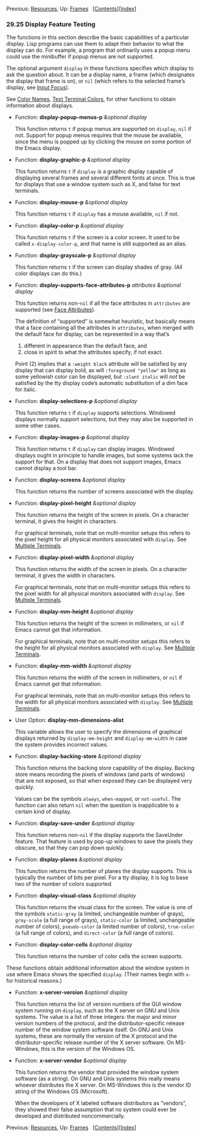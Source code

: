 <!-- This is the GNU Emacs Lisp Reference Manual
corresponding to Emacs version 27.2.

Copyright (C) 1990-1996, 1998-2021 Free Software Foundation,
Inc.

Permission is granted to copy, distribute and/or modify this document
under the terms of the GNU Free Documentation License, Version 1.3 or
any later version published by the Free Software Foundation; with the
Invariant Sections being "GNU General Public License," with the
Front-Cover Texts being "A GNU Manual," and with the Back-Cover
Texts as in (a) below.  A copy of the license is included in the
section entitled "GNU Free Documentation License."

(a) The FSF's Back-Cover Text is: "You have the freedom to copy and
modify this GNU manual.  Buying copies from the FSF supports it in
developing GNU and promoting software freedom." -->

<!-- Created by GNU Texinfo 6.7, http://www.gnu.org/software/texinfo/ -->

Previous: [Resources](Resources.html), Up: [Frames](Frames.html)   \[[Contents](index.html#SEC_Contents "Table of contents")]\[[Index](Index.html "Index")]

### 29.25 Display Feature Testing

The functions in this section describe the basic capabilities of a particular display. Lisp programs can use them to adapt their behavior to what the display can do. For example, a program that ordinarily uses a popup menu could use the minibuffer if popup menus are not supported.

The optional argument `display` in these functions specifies which display to ask the question about. It can be a display name, a frame (which designates the display that frame is on), or `nil` (which refers to the selected frame’s display, see [Input Focus](Input-Focus.html)).

See [Color Names](Color-Names.html), [Text Terminal Colors](Text-Terminal-Colors.html), for other functions to obtain information about displays.

*   Function: **display-popup-menus-p** *\&optional display*

    This function returns `t` if popup menus are supported on `display`, `nil` if not. Support for popup menus requires that the mouse be available, since the menu is popped up by clicking the mouse on some portion of the Emacs display.

<!---->

*   Function: **display-graphic-p** *\&optional display*

    This function returns `t` if `display` is a graphic display capable of displaying several frames and several different fonts at once. This is true for displays that use a window system such as X, and false for text terminals.

<!---->

*   Function: **display-mouse-p** *\&optional display*

    This function returns `t` if `display` has a mouse available, `nil` if not.

<!---->

*   Function: **display-color-p** *\&optional display*

    This function returns `t` if the screen is a color screen. It used to be called `x-display-color-p`, and that name is still supported as an alias.

<!---->

*   Function: **display-grayscale-p** *\&optional display*

    This function returns `t` if the screen can display shades of gray. (All color displays can do this.)

<!---->

*   Function: **display-supports-face-attributes-p** *attributes \&optional display*

    This function returns non-`nil` if all the face attributes in `attributes` are supported (see [Face Attributes](Face-Attributes.html)).

    The definition of “supported” is somewhat heuristic, but basically means that a face containing all the attributes in `attributes`, when merged with the default face for display, can be represented in a way that’s

    1.  different in appearance than the default face, and
    2.  close in spirit to what the attributes specify, if not exact.

    Point (2) implies that a `:weight black` attribute will be satisfied by any display that can display bold, as will `:foreground "yellow"` as long as some yellowish color can be displayed, but `:slant italic` will *not* be satisfied by the tty display code’s automatic substitution of a dim face for italic.

<!---->

*   Function: **display-selections-p** *\&optional display*

    This function returns `t` if `display` supports selections. Windowed displays normally support selections, but they may also be supported in some other cases.

<!---->

*   Function: **display-images-p** *\&optional display*

    This function returns `t` if `display` can display images. Windowed displays ought in principle to handle images, but some systems lack the support for that. On a display that does not support images, Emacs cannot display a tool bar.

<!---->

*   Function: **display-screens** *\&optional display*

    This function returns the number of screens associated with the display.

<!---->

*   Function: **display-pixel-height** *\&optional display*

    This function returns the height of the screen in pixels. On a character terminal, it gives the height in characters.

    For graphical terminals, note that on multi-monitor setups this refers to the pixel height for all physical monitors associated with `display`. See [Multiple Terminals](Multiple-Terminals.html).

<!---->

*   Function: **display-pixel-width** *\&optional display*

    This function returns the width of the screen in pixels. On a character terminal, it gives the width in characters.

    For graphical terminals, note that on multi-monitor setups this refers to the pixel width for all physical monitors associated with `display`. See [Multiple Terminals](Multiple-Terminals.html).

<!---->

*   Function: **display-mm-height** *\&optional display*

    This function returns the height of the screen in millimeters, or `nil` if Emacs cannot get that information.

    For graphical terminals, note that on multi-monitor setups this refers to the height for all physical monitors associated with `display`. See [Multiple Terminals](Multiple-Terminals.html).

<!---->

*   Function: **display-mm-width** *\&optional display*

    This function returns the width of the screen in millimeters, or `nil` if Emacs cannot get that information.

    For graphical terminals, note that on multi-monitor setups this refers to the width for all physical monitors associated with `display`. See [Multiple Terminals](Multiple-Terminals.html).

<!---->

*   User Option: **display-mm-dimensions-alist**

    This variable allows the user to specify the dimensions of graphical displays returned by `display-mm-height` and `display-mm-width` in case the system provides incorrect values.

<!---->

*   Function: **display-backing-store** *\&optional display*

    This function returns the backing store capability of the display. Backing store means recording the pixels of windows (and parts of windows) that are not exposed, so that when exposed they can be displayed very quickly.

    Values can be the symbols `always`, `when-mapped`, or `not-useful`. The function can also return `nil` when the question is inapplicable to a certain kind of display.

<!---->

*   Function: **display-save-under** *\&optional display*

    This function returns non-`nil` if the display supports the SaveUnder feature. That feature is used by pop-up windows to save the pixels they obscure, so that they can pop down quickly.

<!---->

*   Function: **display-planes** *\&optional display*

    This function returns the number of planes the display supports. This is typically the number of bits per pixel. For a tty display, it is log to base two of the number of colors supported.

<!---->

*   Function: **display-visual-class** *\&optional display*

    This function returns the visual class for the screen. The value is one of the symbols `static-gray` (a limited, unchangeable number of grays), `gray-scale` (a full range of grays), `static-color` (a limited, unchangeable number of colors), `pseudo-color` (a limited number of colors), `true-color` (a full range of colors), and `direct-color` (a full range of colors).

<!---->

*   Function: **display-color-cells** *\&optional display*

    This function returns the number of color cells the screen supports.

These functions obtain additional information about the window system in use where Emacs shows the specified `display`. (Their names begin with `x-` for historical reasons.)

*   Function: **x-server-version** *\&optional display*

    This function returns the list of version numbers of the GUI window system running on `display`, such as the X server on GNU and Unix systems. The value is a list of three integers: the major and minor version numbers of the protocol, and the distributor-specific release number of the window system software itself. On GNU and Unix systems, these are normally the version of the X protocol and the distributor-specific release number of the X server software. On MS-Windows, this is the version of the Windows OS.

<!---->

*   Function: **x-server-vendor** *\&optional display*

    This function returns the vendor that provided the window system software (as a string). On GNU and Unix systems this really means whoever distributes the X server. On MS-Windows this is the vendor ID string of the Windows OS (Microsoft).

    When the developers of X labeled software distributors as “vendors”, they showed their false assumption that no system could ever be developed and distributed noncommercially.

Previous: [Resources](Resources.html), Up: [Frames](Frames.html)   \[[Contents](index.html#SEC_Contents "Table of contents")]\[[Index](Index.html "Index")]
